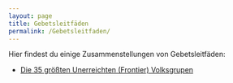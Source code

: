 ```yaml
---
layout: page
title: Gebetsleitfäden
permalink: /Gebetsleitfaden/
---
```

Hier findest du einige Zusammenstellungen von Gebetsleitfäden:

* [Die 35 größten Unerreichten (Frontier) Volksgrupen](/Gebetsleitfaden/35)

